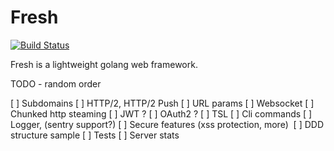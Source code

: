 # Fresh 

[![Build Status](https://travis-ci.org/tockins/fresh.svg?branch=master)](https://travis-ci.org/tockins/fresh)

Fresh is a lightweight golang web framework. 


TODO - random order

[ ] Subdomains 
[ ] HTTP/2, HTTP/2 Push
[ ] URL params
[ ] Websocket
[ ] Chunked http steaming
[ ] JWT ? 
[ ] OAuth2 ? 
[ ] TSL
[ ] Cli commands
[ ] Logger, (sentry support?)
[ ] Secure features (xss protection, more) 
[ ] DDD structure sample
[ ] Tests
[ ] Server stats 